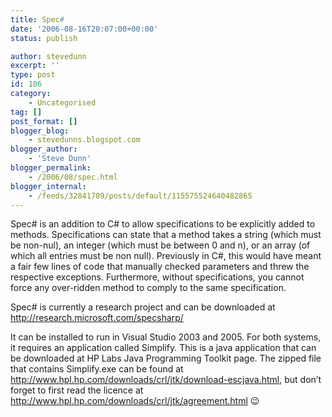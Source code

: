 ```yaml
---
title: Spec#
date: '2006-08-16T20:07:00+00:00'
status: publish

author: stevedunn
excerpt: ''
type: post
id: 106
category:
    - Uncategorised
tag: []
post_format: []
blogger_blog:
    - stevedunns.blogspot.com
blogger_author:
    - 'Steve Dunn'
blogger_permalink:
    - /2006/08/spec.html
blogger_internal:
    - /feeds/32841709/posts/default/115575524640482865
---
```

Spec# is an addition to C# to allow specifications to be explicitly added to methods. Specifications can state that a method takes a string (which must be non-nul), an integer (which must be between 0 and n), or an array (of which all entries must be non null). Previously in C#, this would have meant a fair few lines of code that manually checked parameters and threw the respective exceptions. Furthermore, without specifications, you cannot force any over-ridden method to comply to the same specification.

Spec# is currently a research project and can be downloaded at <http://research.microsoft.com/specsharp/>

It can be installed to run in Visual Studio 2003 and 2005. For both systems, it requires an application called Simplify. This is a java application that can be downloaded at HP Labs Java Programming Toolkit page. The zipped file that contains Simplify.exe can be found at <http://www.hpl.hp.com/downloads/crl/jtk/download-escjava.html>, but don’t forget to first read the licence at <http://www.hpl.hp.com/downloads/crl/jtk/agreement.html> 😉